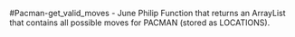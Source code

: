 #Pacman-get_valid_moves - June Philip
Function that returns an ArrayList that contains all possible moves for PACMAN (stored as LOCATIONS).

